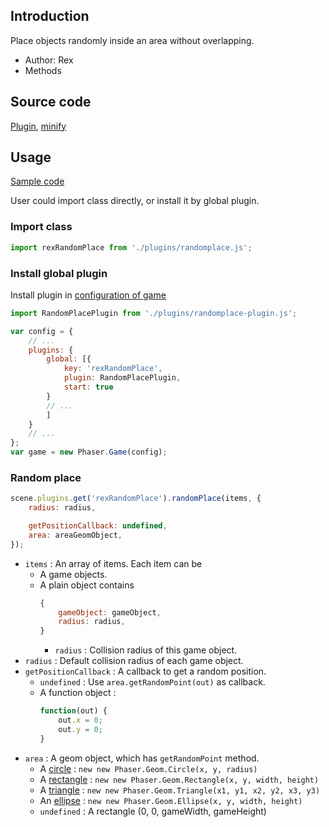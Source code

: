## Introduction

Place objects randomly inside an area without overlapping.

- Author: Rex
- Methods

## Source code

[Plugin](https://github.com/rexrainbow/phaser3-rex-notes/blob/master/plugins/randomplace-plugin.js), [minify](https://github.com/rexrainbow/phaser3-rex-notes/blob/master/plugins/dist/rexrandomplaceplugin.min.js)

## Usage

[Sample code](https://github.com/rexrainbow/phaser3-rex-notes/tree/master/examples/randomplace)

User could import class directly, or install it by global plugin.

### Import class

```javascript
import rexRandomPlace from './plugins/randomplace.js';
```

### Install global plugin

Install plugin in [configuration of game](game.md#configuration)

```javascript
import RandomPlacePlugin from './plugins/randomplace-plugin.js';

var config = {
    // ...
    plugins: {
        global: [{
            key: 'rexRandomPlace',
            plugin: RandomPlacePlugin,
            start: true
        }
        // ...
        ]
    }
    // ...
};
var game = new Phaser.Game(config);
```

### Random place

```javascript
scene.plugins.get('rexRandomPlace').randomPlace(items, {
    radius: radius,

    getPositionCallback: undefined,
    area: areaGeomObject,
});
```

- `items` : An array of items. Each item can be
    - A game objects.
    - A plain object contains
        ```javascript
        {
            gameObject: gameObject,
            radius: radius,
        }
        ```
        - `radius` : Collision radius of this game object.
- `radius` : Default collision radius of each game object.
- `getPositionCallback` : A callback to get a random position.
    - `undefined` : Use `area.getRandomPoint(out)` as callback.
    - A function object :
        ```javascript
        function(out) {
            out.x = 0;
            out.y = 0;
        }
        ```
- `area` : A geom object, which has `getRandomPoint` method.
    - A [circle](geom-circle.md) : `new new Phaser.Geom.Circle(x, y, radius)`
    - A [rectangle](geom-rectangle.md) : `new new Phaser.Geom.Rectangle(x, y, width, height)`
    - A [triangle](geom-triangle.md) : `new new Phaser.Geom.Triangle(x1, y1, x2, y2, x3, y3)`
    - An [ellipse](geom-ellipse.md) : `new new Phaser.Geom.Ellipse(x, y, width, height)`
    - `undefined` : A rectangle (0, 0, gameWidth, gameHeight)